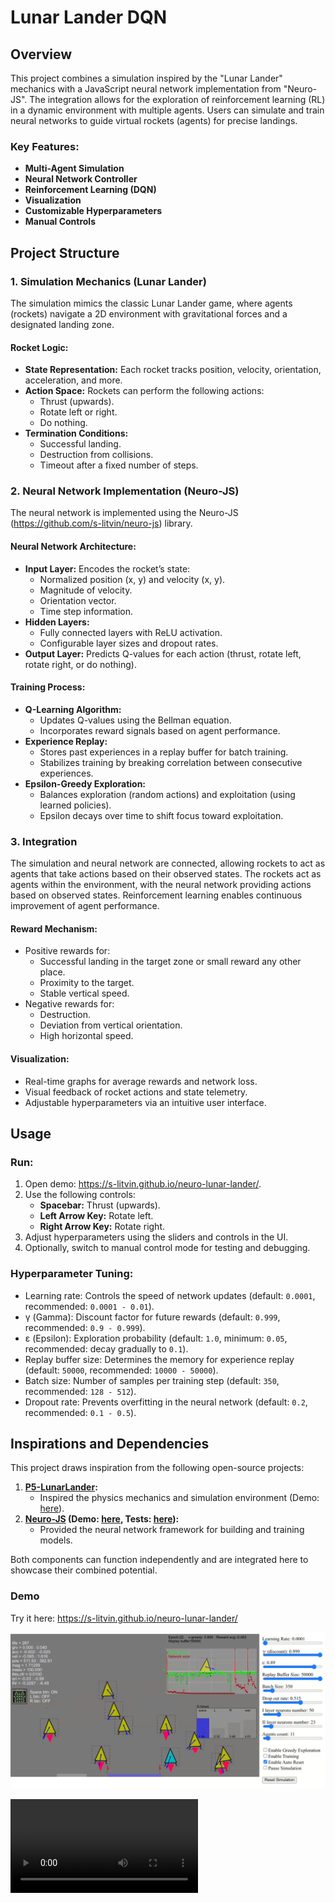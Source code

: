 # Lunar Lander DQN

## Overview

This project combines a simulation inspired by the "Lunar Lander" mechanics with a JavaScript neural network implementation from "Neuro-JS".
The integration allows for the exploration of reinforcement learning (RL) in a dynamic environment with multiple agents. 
Users can simulate and train neural networks to guide virtual rockets (agents) for precise landings.

### Key Features:

- **Multi-Agent Simulation**
- **Neural Network Controller**
- **Reinforcement Learning (DQN)**
- **Visualization**
- **Customizable Hyperparameters**
- **Manual Controls**

## Project Structure

### 1. **Simulation Mechanics** (Lunar Lander)
The simulation mimics the classic Lunar Lander game, where agents (rockets) navigate a 2D environment with gravitational
forces and a designated landing zone.

#### Rocket Logic:
- **State Representation:** Each rocket tracks position, velocity, orientation, acceleration, and more.
- **Action Space:** Rockets can perform the following actions:
    - Thrust (upwards).
    - Rotate left or right.
    - Do nothing.
- **Termination Conditions:**
    - Successful landing.
    - Destruction from collisions.
    - Timeout after a fixed number of steps.

### 2. **Neural Network Implementation** (Neuro-JS)
The neural network is implemented using the Neuro-JS (https://github.com/s-litvin/neuro-js) library.

#### Neural Network Architecture:
- **Input Layer:** Encodes the rocket’s state:
    - Normalized position (x, y) and velocity (x, y).
    - Magnitude of velocity.
    - Orientation vector.
    - Time step information.
- **Hidden Layers:**
    - Fully connected layers with ReLU activation.
    - Configurable layer sizes and dropout rates.
- **Output Layer:** Predicts Q-values for each action (thrust, rotate left, rotate right, or do nothing).

#### Training Process:
- **Q-Learning Algorithm:**
    - Updates Q-values using the Bellman equation.
    - Incorporates reward signals based on agent performance.
- **Experience Replay:**
    - Stores past experiences in a replay buffer for batch training.
    - Stabilizes training by breaking correlation between consecutive experiences.
- **Epsilon-Greedy Exploration:**
    - Balances exploration (random actions) and exploitation (using learned policies).
    - Epsilon decays over time to shift focus toward exploitation.

### 3. **Integration**

The simulation and neural network are connected, allowing rockets to act as agents that take actions based on their 
observed states. The rockets act as agents within the environment, with the neural network providing actions based on 
observed states. Reinforcement learning enables continuous improvement of agent performance.

#### Reward Mechanism:
- Positive rewards for:
    - Successful landing in the target zone or small reward any other place.
    - Proximity to the target.
    - Stable vertical speed.
- Negative rewards for:
    - Destruction.
    - Deviation from vertical orientation.
    - High horizontal speed.

#### Visualization:
- Real-time graphs for average rewards and network loss.
- Visual feedback of rocket actions and state telemetry.
- Adjustable hyperparameters via an intuitive user interface.

## Usage

### Run:
1. Open demo: https://s-litvin.github.io/neuro-lunar-lander/.
2. Use the following controls:
    - **Spacebar:** Thrust (upwards).
    - **Left Arrow Key:** Rotate left.
    - **Right Arrow Key:** Rotate right.
4. Adjust hyperparameters using the sliders and controls in the UI.
5. Optionally, switch to manual control mode for testing and debugging.

### Hyperparameter Tuning:
- Learning rate: Controls the speed of network updates (default: `0.0001`, recommended: `0.0001 - 0.01`).
- γ (Gamma): Discount factor for future rewards (default: `0.999`, recommended: `0.9 - 0.999`).
- ε (Epsilon): Exploration probability (default: `1.0`, minimum: `0.05`, recommended: decay gradually to `0.1`).
- Replay buffer size: Determines the memory for experience replay (default: `50000`, recommended: `10000 - 50000`).
- Batch size: Number of samples per training step (default: `350`, recommended: `128 - 512`).
- Dropout rate: Prevents overfitting in the neural network (default: `0.2`, recommended: `0.1 - 0.5`).

## Inspirations and Dependencies

This project draws inspiration from the following open-source projects:

1. **[P5-LunarLander](https://github.com/s-litvin/p5-lunar-lander):**
    - Inspired the physics mechanics and simulation environment (Demo: [here](https://s-litvin.github.io/p5-lunar-lander/)).
2. **[Neuro-JS](https://github.com/s-litvin/neuro-js) (Demo: [here](https://s-litvin.github.io/neuro-js/), Tests: [here](https://s-litvin.github.io/neuro-js/tests.html)):**
    - Provided the neural network framework for building and training models.

Both components can function independently and are integrated here to showcase their combined potential.

### Demo 

Try it here: https://s-litvin.github.io/neuro-lunar-lander/

![](https://raw.githubusercontent.com/s-litvin/neuro-lunar-lander/master/preview.png)

![](https://raw.githubusercontent.com/s-litvin/neuro-lunar-lander/master/preview.mp4)
